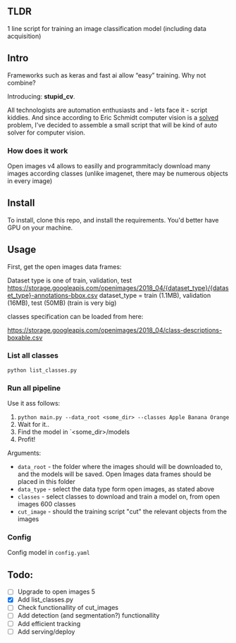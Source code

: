 
## TLDR
1 line script for training an image classification model (including data acquisition)

## Intro

Frameworks such as keras and fast ai allow “easy” training. Why not combine?

Introducing: **stupid_cv**.

All technologists are automation enthusiasts and - lets face it - script kiddies. And since according to Eric Schmidt computer vision is a [solved](https://twitter.com/math_rachel/status/1188863155612471306) problem, I’ve decided to assemble a small script that will be kind of auto solver for computer vision.

### How does it work

Open images v4 allows to easilly and programmitacly download many images according classes (unlike imagenet, there may be numerous objects in every image)


## Install

To install, clone this repo, and install the requirements. You'd better have GPU on your machine.

## Usage

First, get the open images data frames:

Dataset type is one of train, validation, test
https://storage.googleapis.com/openimages/2018_04/{dataset_type}/{dataset_type}-annotations-bbox.csv
dataset_type = train (1.1MB), validation (16MB), test (50MB) (train is very big)

classes specification can be loaded from here:

https://storage.googleapis.com/openimages/2018_04/class-descriptions-boxable.csv

### List all classes
`python list_classes.py`

### Run all pipeline
Use it ass follows:
1. `python main.py --data_root <some_dir> --classes Apple Banana Orange`
2. Wait for it..
3. Find the model in `<some_dir>/models
4. Profit!

Arguments:

* `data_root` - the folder where the images should will be downloaded to, and the models will be saved. Open Images data frames should be placed in this folder
* `data_type` - select the data type form open images, as stated above
* `classes` - select classes to download and train a model on, from open images 600 classes
* `cut_image` - should the training script "cut" the relevant objects from the images

### Config

Config model in `config.yaml`

## Todo: 
- [ ] Upgrade to open images 5
- [x] Add list_classes.py
- [ ] Check functionallity of cut_images
- [ ] Add detection (and segmentation?) functionallity
- [ ] Add efficient tracking
- [ ] Add serving/deploy
